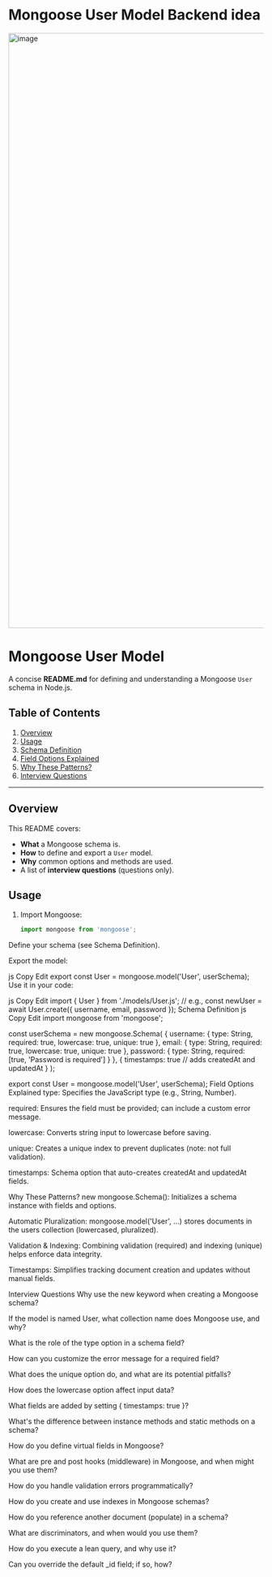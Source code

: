 # Mongoose User Model Backend idea

<img width="1174" alt="image" src="https://github.com/user-attachments/assets/04740be3-afcb-47bd-bb75-9252d3830cfb" />



# Mongoose User Model

A concise **README.md** for defining and understanding a Mongoose `User` schema in Node.js.

## Table of Contents

1. [Overview](#overview)  
2. [Usage](#usage)  
3. [Schema Definition](#schema-definition)  
4. [Field Options Explained](#field-options-explained)  
5. [Why These Patterns?](#why-these-patterns)  
6. [Interview Questions](#interview-questions)  

---

## Overview

This README covers:

- **What** a Mongoose schema is.  
- **How** to define and export a `User` model.  
- **Why** common options and methods are used.  
- A list of **interview questions** (questions only).

## Usage

1. Import Mongoose:
   ```js
   import mongoose from 'mongoose';
Define your schema (see Schema Definition).

Export the model:

js
Copy
Edit
export const User = mongoose.model('User', userSchema);
Use it in your code:

js
Copy
Edit
import { User } from './models/User.js';
// e.g., const newUser = await User.create({ username, email, password });
Schema Definition
js
Copy
Edit
import mongoose from 'mongoose';

const userSchema = new mongoose.Schema(
  {
    username: {
      type: String,
      required: true,
      lowercase: true,
      unique: true
    },
    email: {
      type: String,
      required: true,
      lowercase: true,
      unique: true
    },
    password: {
      type: String,
      required: [true, 'Password is required']
    }
  },
  {
    timestamps: true // adds createdAt and updatedAt
  }
);

export const User = mongoose.model('User', userSchema);
Field Options Explained
type: Specifies the JavaScript type (e.g., String, Number).

required: Ensures the field must be provided; can include a custom error message.

lowercase: Converts string input to lowercase before saving.

unique: Creates a unique index to prevent duplicates (note: not full validation).

timestamps: Schema option that auto-creates createdAt and updatedAt fields.

Why These Patterns?
new mongoose.Schema(): Initializes a schema instance with fields and options.

Automatic Pluralization: mongoose.model('User', ...) stores documents in the users collection (lowercased, pluralized).

Validation & Indexing: Combining validation (required) and indexing (unique) helps enforce data integrity.

Timestamps: Simplifies tracking document creation and updates without manual fields.

Interview Questions
Why use the new keyword when creating a Mongoose schema?

If the model is named User, what collection name does Mongoose use, and why?

What is the role of the type option in a schema field?

How can you customize the error message for a required field?

What does the unique option do, and what are its potential pitfalls?

How does the lowercase option affect input data?

What fields are added by setting { timestamps: true }?

What's the difference between instance methods and static methods on a schema?

How do you define virtual fields in Mongoose?

What are pre and post hooks (middleware) in Mongoose, and when might you use them?

How do you handle validation errors programmatically?

How do you create and use indexes in Mongoose schemas?

How do you reference another document (populate) in a schema?

What are discriminators, and when would you use them?

How do you execute a lean query, and why use it?

Can you override the default _id field; if so, how?
